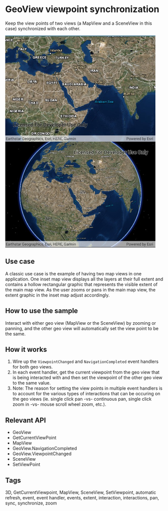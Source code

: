 # GeoView viewpoint synchronization

Keep the view points of two views (a MapView and a SceneView in this case) synchronized with each other.

![screenshot](Geoviewsync.jpg)

## Use case

A classic use case is the example of having two map views in one application. One inset map view displays all the layers at their full extent and contains a hollow rectangular graphic that represents the visible extent of the main map view. As the user zooms or pans in the main map view, the extent graphic in the inset map adjust accordingly.

## How to use the sample

Interact with either geo view (MapView or the SceneView) by zooming or panning, and the other geo view will automatically set the view point to be the same.

## How it works

1. Wire up the `ViewpointChanged` and `NavigationCompleted` event handlers for both geo views.
2. In each event handler, get the current viewpoint from the geo view that is being interacted with and then set the viewpoint of the other geo view to the same value.
3. Note: The reason for setting the view points in multiple event handlers is to account for the various types of interactions that can be occuring on the geo views (ie. single click pan -vs- continuous pan, single click zoom in -vs- mouse scroll wheel zoom, etc.).

## Relevant API

* GeoView
* GetCurrentViewPoint
* MapView
* GeoView.NavigationCompleted
* GeoView.ViewpointChanged
* SceneView
* SetViewPoint

## Tags

3D, GetCurrentViewpoint, MapView, SceneView, SetViewpoint, automatic refresh, event, event handler, events, extent, interaction, interactions, pan, sync, synchronize, zoom
